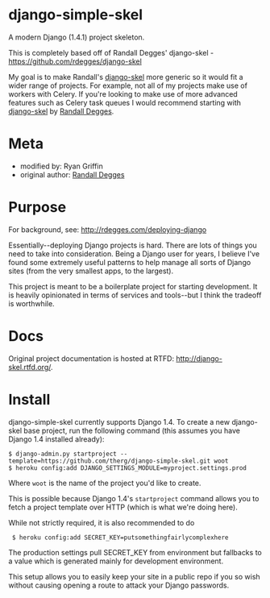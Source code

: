 django-simple-skel
===========

A modern Django (1.4.1) project skeleton.

This is completely based off of Randall Degges' django-skel - https://github.com/rdegges/django-skel

My goal is to make Randall's [django-skel](https://github.com/rdegges/django-skel) more generic so it would fit a wider range of projects. For example, not all
of my projects make use of workers with Celery. If you're looking to make use of more advanced features
such as Celery task queues I would recommend starting with [django-skel](https://github.com/rdegges/django-skel) by [Randall Degges](https://github.com/rdegges).


Meta
====

* modified by: Ryan Griffin
* original author: [Randall Degges](http://rdegges.com/)


Purpose
=======

For background, see: http://rdegges.com/deploying-django

Essentially--deploying Django projects is hard. There are lots of things you
need to take into consideration. Being a Django user for years, I believe I've
found some extremely useful patterns to help manage all sorts of Django sites
(from the very smallest apps, to the largest).

This project is meant to be a boilerplate project for starting development. It
is heavily opinionated in terms of services and tools--but I think the tradeoff
is worthwhile.


Docs
====

Original project documentation is hosted at RTFD: http://django-skel.rtfd.org/.


Install
=======

django-simple-skel currently supports Django 1.4. To create a new django-skel base
project, run the following command (this assumes you have Django 1.4 installed
already):

    $ django-admin.py startproject --template=https://github.com/therg/django-simple-skel.git woot
    $ heroku config:add DJANGO_SETTINGS_MODULE=myproject.settings.prod


Where ``woot`` is the name of the project you'd like to create.

This is possible because Django 1.4's ``startproject`` command allows you to
fetch a project template over HTTP (which is what we're doing here).

While not strictly required, it is also recommended to do

     $ heroku config:add SECRET_KEY=putsomethingfairlycomplexhere

The production settings pull SECRET_KEY from environment but fallbacks
to a value which is generated mainly for development environment.

This setup allows you to easily keep your site in a public repo if you so 
wish without causing opening a route to attack your Django passwords.
